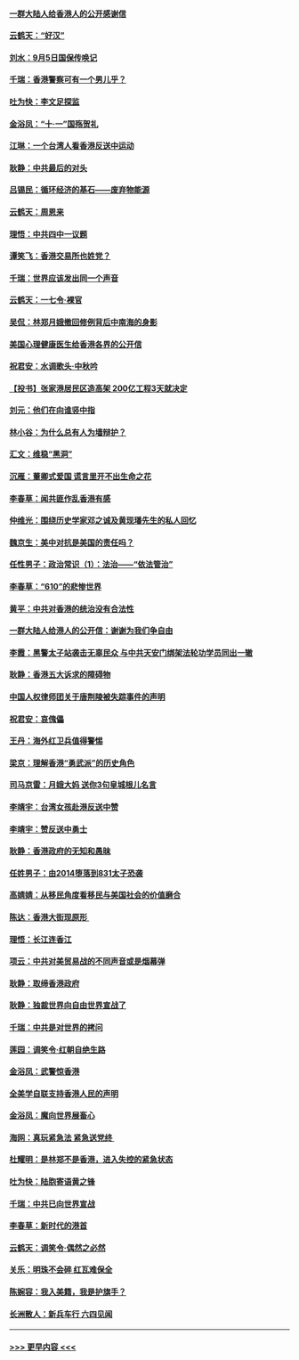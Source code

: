 #### [一群大陆人给香港人的公开感谢信](../pages/nsc993/n11514797.md?t=09122200) 
#### [云鹤天：“好汉”](../pages/nsc993/n11513536.md?t=09122200) 
#### [刘水：9月5日国保传唤记](../pages/nsc993/n11513460.md?t=09122200) 
#### [千瑞：香港警察可有一个男儿乎？](../pages/nsc993/n11513109.md?t=09122200) 
#### [吐为快：李文足探监](../pages/nsc993/n11509622.md?t=09122200) 
#### [金浴凤：“十‧一”国殇贺礼](../pages/nsc993/n11509593.md?t=09122200) 
#### [江琳：一个台湾人看香港反送中运动](../pages/nsc993/n11509211.md?t=09122200) 
#### [耿静：中共最后的对头](../pages/nsc993/n11508308.md?t=09122200) 
#### [吕锡民：循环经济的基石——废弃物能源](../pages/nsc993/n11508212.md?t=09122200) 
#### [云鹤天：周恩来](../pages/nsc993/n11508055.md?t=09122200) 
#### [理悟：中共四中一议题](../pages/nsc993/n11507782.md?t=09122200) 
#### [谭笑飞：香港交易所也姓党？](../pages/nsc993/n11507753.md?t=09122200) 
#### [千瑞：世界应该发出同一个声音](../pages/nsc993/n11507290.md?t=09122200) 
#### [云鹤天：一七令‧裸官](../pages/nsc993/n11507177.md?t=09122200) 
#### [吴侃：林郑月娥撤回修例背后中南海的身影](../pages/nsc993/n11506876.md?t=09122200) 
#### [美国心理健康医生给香港各界的公开信](../pages/nsc993/n11506809.md?t=09122200) 
#### [祝君安：水调歌头‧中秋吟](../pages/nsc993/n11506758.md?t=09122200) 
#### [【投书】张家港居民区造高架 200亿工程3天就决定](../pages/nsc993/n11506682.md?t=09122200) 
#### [刘元：他们在向谁竖中指](../pages/nsc993/n11505384.md?t=09122200) 
#### [林小谷：为什么总有人为墙辩护？](../pages/nsc993/n11505226.md?t=09122200) 
#### [汇文：维稳“黑洞”](../pages/nsc993/n11504347.md?t=09122200) 
#### [沉雁：董卿式爱国 谎言里开不出生命之花](../pages/nsc993/n11503215.md?t=09122200) 
#### [李春草：闻共匪作乱香港有感](../pages/nsc993/n11503072.md?t=09122200) 
#### [仲维光：围绕历史学家邓之诚及黄现璠先生的私人回忆](../pages/nsc993/n11501330.md?t=09122200) 
#### [魏京生：美中对抗是美国的责任吗？](../pages/nsc993/n11500723.md?t=09122200) 
#### [任性男子：政治常识（1）：法治——“依法管治”](../pages/nsc993/n11500791.md?t=09122200) 
#### [李春草：“610”的悲惨世界](../pages/nsc993/n11501141.md?t=09122200) 
#### [黄平：中共对香港的统治没有合法性](../pages/nsc993/n11499473.md?t=09122200) 
#### [一群大陆人给港人的公开信：谢谢为我们争自由](../pages/nsc993/n11500402.md?t=09122200) 
#### [李霞：黑警太子站袭击无辜民众 与中共天安门绑架法轮功学员同出一辙](../pages/nsc993/n11499805.md?t=09122200) 
#### [耿静：香港五大诉求的障碍物](../pages/nsc993/n11497578.md?t=09122200) 
#### [中国人权律师团关于唐荆陵被失踪事件的声明](../pages/nsc993/n11500014.md?t=09122200) 
#### [祝君安：哀傀儡](../pages/nsc993/n11499776.md?t=09122200) 
#### [王丹：海外红卫兵值得警惕](../pages/nsc993/n11498138.md?t=09122200) 
#### [梁京：理解香港“勇武派”的历史角色](../pages/nsc993/n11498006.md?t=09122200) 
#### [司马京雷：月娥大妈  送你3句皇城根儿名言](../pages/nsc993/n11497885.md?t=09122200) 
#### [李靖宇：台湾女孩赴港反送中赞](../pages/nsc993/n11497721.md?t=09122200) 
#### [李靖宇：赞反送中勇士](../pages/nsc993/n11497452.md?t=09122200) 
#### [耿静：香港政府的无知和愚昧](../pages/nsc993/n11494238.md?t=09122200) 
#### [任姓男子：由2014堕落到831太子恐袭](../pages/nsc993/n11496683.md?t=09122200) 
#### [高婧婧：从移民角度看移民与美国社会的价值磨合](../pages/nsc993/n11495757.md?t=09122200) 
#### [陈达：香港大街现原形 ](../pages/nsc993/n11495441.md?t=09122200) 
#### [理悟：长江连香江](../pages/nsc993/n11495377.md?t=09122200) 
#### [项云：中共对美贸易战的不同声音或是烟幕弹](../pages/nsc993/n11494929.md?t=09122200) 
#### [耿静：取缔香港政府](../pages/nsc993/n11494218.md?t=09122200) 
#### [耿静：独裁世界向自由世界宣战了](../pages/nsc993/n11494190.md?t=09122200) 
#### [千瑞：中共是对世界的拷问](../pages/nsc993/n11493021.md?t=09122200) 
#### [莲园：调笑令‧红朝自绝生路](../pages/nsc993/n11493011.md?t=09122200) 
#### [金浴凤：武警惊香港](../pages/nsc993/n11492994.md?t=09122200) 
#### [全美学自联支持香港人民的声明](../pages/nsc993/n11492630.md?t=09122200) 
#### [金浴凤：魔向世界展畜心](../pages/nsc993/n11492599.md?t=09122200) 
#### [海网：真玩紧急法 紧急送党终 ](../pages/nsc993/n11492535.md?t=09122200) 
#### [杜耀明：是林郑不是香港，进入失控的紧急状态](../pages/nsc993/n11491420.md?t=09122200) 
#### [吐为快：陆胞寄语黄之锋](../pages/nsc993/n11491117.md?t=09122200) 
#### [千瑞：中共已向世界宣战](../pages/nsc993/n11490123.md?t=09122200) 
#### [李春草：新时代的港首](../pages/nsc993/n11489864.md?t=09122200) 
#### [云鹤天：调笑令·偶然之必然](../pages/nsc993/n11489701.md?t=09122200) 
#### [关乐：明珠不会碎 红瓦难保全](../pages/nsc993/n11489647.md?t=09122200) 
#### [陈婉容：我入美籍，我是护旗手？](../pages/nsc993/n11487908.md?t=09122200) 
#### [长洲散人：新兵车行 六四见闻](../pages/nsc993/n11487729.md?t=09122200) 

----
#### [ >>> 更早内容 <<< ](../indexes/nsc993-earlier.md)
